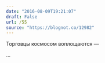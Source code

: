 ```yaml
---
date: "2016-08-09T19:21:07"
draft: False
url: /55
source: "https://blognot.co/12982"
---
```


Торговцы космосом воплощаются — 

...
